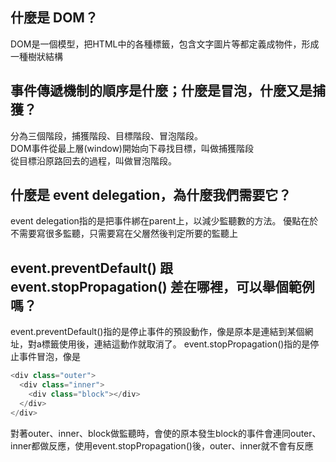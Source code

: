 ## 什麼是 DOM？
DOM是一個模型，把HTML中的各種標籤，包含文字圖片等都定義成物件，形成一種樹狀結構

## 事件傳遞機制的順序是什麼；什麼是冒泡，什麼又是捕獲？
分為三個階段，捕獲階段、目標階段、冒泡階段。  
DOM事件從最上層(window)開始向下尋找目標，叫做捕獲階段  
從目標沿原路回去的過程，叫做冒泡階段。

## 什麼是 event delegation，為什麼我們需要它？
event delegation指的是把事件綁在parent上，以減少監聽數的方法。
優點在於不需要寫很多監聽，只需要寫在父層然後判定所要的監聽上

## event.preventDefault() 跟 event.stopPropagation() 差在哪裡，可以舉個範例嗎？
event.preventDefault()指的是停止事件的預設動作，像是原本是連結到某個網址，對a標籤使用後，連結這動作就取消了。
event.stopPropagation()指的是停止事件冒泡，像是
```js
<div class="outer">
  <div class="inner">
    <div class="block"></div>
  </div>
</div>
```
對著outer、inner、block做監聽時，會使的原本發生block的事件會連同outer、inner都做反應，使用event.stopPropagation()後，outer、inner就不會有反應